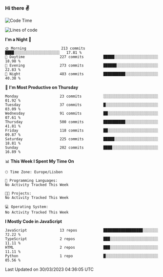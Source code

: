 ### Hi there :v:

<!--
**eusebioaddsilva/eusebioaddsilva** is a ✨ _special_ ✨ repository because its `README.md` (this file) appears on your GitHub profile.

<!--START_SECTION:waka-->
![Code Time](http://img.shields.io/badge/Code%20Time-35%20hrs%2012%20mins-blue)

![Lines of code](https://img.shields.io/badge/From%20Hello%20World%20I%27ve%20Written-3.0%20million%20lines%20of%20code-blue)

**I'm a Night 🦉** 

```text
🌞 Morning                213 commits         ████░░░░░░░░░░░░░░░░░░░░░   17.81 % 
🌆 Daytime                227 commits         █████░░░░░░░░░░░░░░░░░░░░   18.98 % 
🌃 Evening                273 commits         ██████░░░░░░░░░░░░░░░░░░░   22.83 % 
🌙 Night                  483 commits         ██████████░░░░░░░░░░░░░░░   40.38 % 
```
📅 **I'm Most Productive on Thursday** 

```text
Monday                   23 commits          ░░░░░░░░░░░░░░░░░░░░░░░░░   01.92 % 
Tuesday                  37 commits          █░░░░░░░░░░░░░░░░░░░░░░░░   03.09 % 
Wednesday                91 commits          ██░░░░░░░░░░░░░░░░░░░░░░░   07.61 % 
Thursday                 500 commits         ██████████░░░░░░░░░░░░░░░   41.81 % 
Friday                   118 commits         ██░░░░░░░░░░░░░░░░░░░░░░░   09.87 % 
Saturday                 225 commits         █████░░░░░░░░░░░░░░░░░░░░   18.81 % 
Sunday                   202 commits         ████░░░░░░░░░░░░░░░░░░░░░   16.89 % 
```


📊 **This Week I Spent My Time On** 

```text
🕑︎ Time Zone: Europe/Lisbon

💬 Programming Languages: 
No Activity Tracked This Week

🐱‍💻 Projects: 
No Activity Tracked This Week

💻 Operating System: 
No Activity Tracked This Week
```

**I Mostly Code in JavaScript** 

```text
JavaScript               13 repos            ██████████████████░░░░░░░   72.22 % 
TypeScript               2 repos             ███░░░░░░░░░░░░░░░░░░░░░░   11.11 % 
HTML                     2 repos             ███░░░░░░░░░░░░░░░░░░░░░░   11.11 % 
Python                   1 repo              █░░░░░░░░░░░░░░░░░░░░░░░░   05.56 % 
```




 Last Updated on 30/03/2023 04:36:05 UTC
<!--END_SECTION:waka-->
